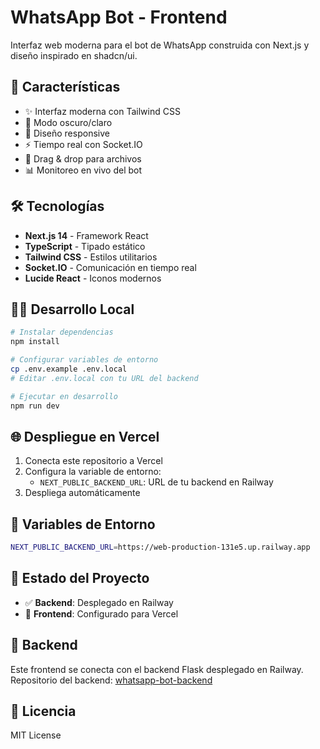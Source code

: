 # WhatsApp Bot - Frontend

Interfaz web moderna para el bot de WhatsApp construida con Next.js y diseño inspirado en shadcn/ui.

## 🚀 Características

- ✨ Interfaz moderna con Tailwind CSS
- 🌙 Modo oscuro/claro
- 📱 Diseño responsive
- ⚡ Tiempo real con Socket.IO
- 🎯 Drag & drop para archivos
- 📊 Monitoreo en vivo del bot

## 🛠️ Tecnologías

- **Next.js 14** - Framework React
- **TypeScript** - Tipado estático
- **Tailwind CSS** - Estilos utilitarios
- **Socket.IO** - Comunicación en tiempo real
- **Lucide React** - Iconos modernos

## 🏃‍♂️ Desarrollo Local

```bash
# Instalar dependencias
npm install

# Configurar variables de entorno
cp .env.example .env.local
# Editar .env.local con tu URL del backend

# Ejecutar en desarrollo
npm run dev
```

## 🌐 Despliegue en Vercel

1. Conecta este repositorio a Vercel
2. Configura la variable de entorno:
   - `NEXT_PUBLIC_BACKEND_URL`: URL de tu backend en Railway
3. Despliega automáticamente

## 📝 Variables de Entorno

```bash
NEXT_PUBLIC_BACKEND_URL=https://web-production-131e5.up.railway.app
```

## 🎯 Estado del Proyecto

- ✅ **Backend**: Desplegado en Railway
- 🔄 **Frontend**: Configurado para Vercel

## 🔗 Backend

Este frontend se conecta con el backend Flask desplegado en Railway.
Repositorio del backend: [whatsapp-bot-backend](../whatsapp-bot-backend)

## 📄 Licencia

MIT License

